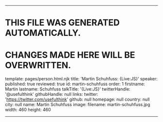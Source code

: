 ----

# THIS FILE WAS GENERATED AUTOMATICALLY.
# CHANGES MADE HERE WILL BE OVERWRITTEN.

template: pages/person.html.njk
title: 'Martin Schuhfuss: {Live:JS}'
speaker:
  published: true
  reviewed: true
  id: martin-schuhfuss
  order: 1
  firstname: Martin
  lastname: Schuhfuss
  talkTitle: '{Live:JS}'
  twitterHandle: '@usefulthink'
  githubHandle: null
  links:
    twitter: 'https://twitter.com/usefulthink'
    github: null
    homepage: null
  country: null
  city: null
  name: Martin Schuhfuss
  image:
    filename: martin-schuhfuss.jpg
    width: 460
    height: 460

----

 